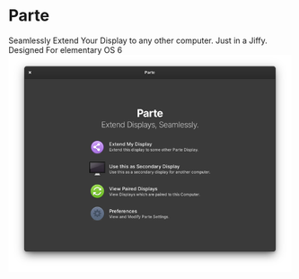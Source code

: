 # Parte
Seamlessly Extend Your Display to any other computer. Just in a Jiffy.
Designed For elementary OS 6
![Parte Home](data/screenshots/PARTE_HOME.png)

